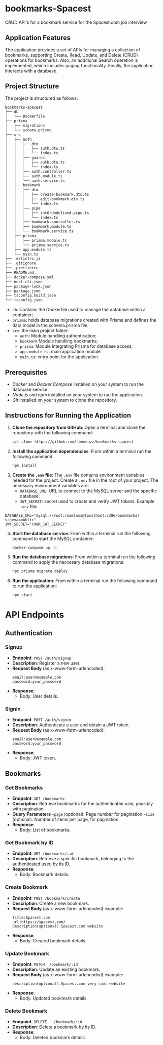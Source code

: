 # bookmarks-Spacest

CRUD API's for a bookmark service for the Spacest.com job interview

## Application Features

The application provides a set of APIs for managing a collection of bookmarks, supporting Create, Read, Update, and Delete (CRUD) operations for bookmarks. Also, an additional Search operation is implemented, which includes paging functionality. Finally, the application interacts with a database. 

## Project Structure

The project is structured as follows:

```bash
bookmarks-spacest
├── db
│   └── Dockerfile
├── prisma
│   ├── migrations
│   └── schema.prisma
├── src
│   ├── auth
│   │   ├── dto
│   │   │   ├── auth.dto.ts
│   │   │   └── index.ts
│   │   ├── guards
│   │   │   ├── auth.dto.ts
│   │   │   └── index.ts
│   │   ├── auth.controller.ts
│   │   ├── auth.module.ts
│   │   └── auth.service.ts
│   ├── bookmark
│   │   ├── dto
│   │   │   ├── create-bookmark.dto.ts
│   │   │   ├── edit-bookmark.dto.ts
│   │   │   └── index.ts
│   │   ├── pipe
│   │   │   ├── intOrUndefined.pipe.ts
│   │   │   └── index.ts
│   │   ├── bookmark.controller.ts
│   │   ├── bookmark.module.ts
│   │   └── bookmark.service.ts
│   ├── prisma
│   │   ├── prisma.module.ts
│   │   └── prisma.service.ts
│   ├── app.module.ts
│   └── main.ts
├── .eslintrc.js
├── .gitignore
├── .prettierrc
├── README.md
├── docker-compose.yml
├── nest-cli.json
├── package-lock.json
├── package.json
├── tsconfig.build.json
└── tsconfig.json
```
- `db`: Contains the Dockerfile used to manage the database within a container;
- `prisma`: holds database migrations created with Prisma and defines the data model in the schema.prisma file;
- `src`: the main project folder:
  - `auth`: Module handling authentication;
  - `bookmark`:Module handling bookmarks;
  - `prisma`: Module integrating Prisma for database access;
  - `app.module.ts`: main application module.
  - `main.ts`: entry point for the application.

## Prerequisites

- *Docker* and *Docker Compose* installed on your system to run the database service.
- *Node.js* and *npm* installed on your system to run the application.
- *Git* installed on your system to clone the repository.

## Instructions for Running the Application

1. **Clone the repository from GitHub**:
   Open a terminal and clone the repository with the following command: 
    ```bash
    git clone https://github.com/sbenduzz/bookmarks-spacest
    ```
2. **Install the application dependencies**:
   From within a terminal run the following command:
    ```bash
    npm install
    ```
3. **Create the `.env` file**:
   The `.env` file contains environment variables needed for the project. Create a `.env` file in the root of your project. The necessary environment variables are:
   - `DATABASE_URL`: URL to connect to the MySQL server and the specific database;
   - `JWT_SECRET`: secret used to create and verify JWT tokens.
  Example `.env` file:
  ```
  DATABASE_URL="mysql://root:roomless@localhost:3306/bookmarks?schema=public"
  JWT_SECRET="YOUR_JWT_SECRET"
  ```
4. **Start the database service**:
    From within a terminal run the following command to start the MySQL container:
     ```bash
    docker-compose up -d
    ```
5. **Run the database migrations**:
   From within a terminal run the following command to apply the neccesary database migrations: 
    ```bash
    npx prisma migrate deploy
    ```
6. **Run the application**:
   From within a terminal run the following command to run the application: 
    ```bash
    npm start
    ```
    
# API Endpoints

## Authentication 

### Signup
- **Endpoint**: ```POST /auth/signup```
- **Description**: Register a new user.
- **Request Body** (as x-www-form-urlencoded):
  ```
  email:user@example.com
  password:your_password
  ```
- **Response**:
  - Body: User details.
  
### Signin
- **Endpoint**: ```POST /auth/signin```
- **Description**: Authenticate a user and obtain a JWT token.
- **Request Body** (as x-www-form-urlencoded):
  ```
  email:user@example.com
  password:your_password
  ```
- **Response**:
  - Body: JWT token.
  
## Bookmarks 
### Get Bookmarks
- **Endpoint**: ```GET /bookmarks```
- **Description**: Retrieve bookmarks for the authenticated user, possibly with pagination.
- **Query Parameters**
  -`page` (optional): Page number for pagination
  -`size` (optional): Number of items per page, for pagination
- **Response**:
  - Body: List of bookmarks.

### Get Bookmark by ID
- **Endpoint**: ```GET /bookmarks/:id```
- **Description**: Retrieve a specific bookmark, belonging to the authenticated user, by its ID.
- **Response**:
  - Body: Bookmark details.
 
### Create Bookmark
- **Endpoint**: ```POST /bookmark/create```
- **Description**: Create a new bookmark.
- **Request Body** (as x-www-form-urlencoded) example:
  ```
  title:Spacest.com
  url:https://spacest.com/
  description(optional):Spacest.com website
  ```
- **Response**:
  - Body: Created bookmark details.

### Update Bookmark
- **Endpoint**: ```PATCH  /bookmark/:id```
- **Description**: Update an existing bookmark.
- **Request Body** (as x-www-form-urlencoded) example:
  ```
  description(optional):Spacest.com very cool website
  ```
- **Response**:
  - Body: Updated bookmark details.
 
### Delete Bookmark
- **Endpoint**: ```DELETE   /bookmark/:id```
- **Description**: Delete a bookmark by its ID.
- **Response**:
  - Body: Deleted bookmark details.
 
